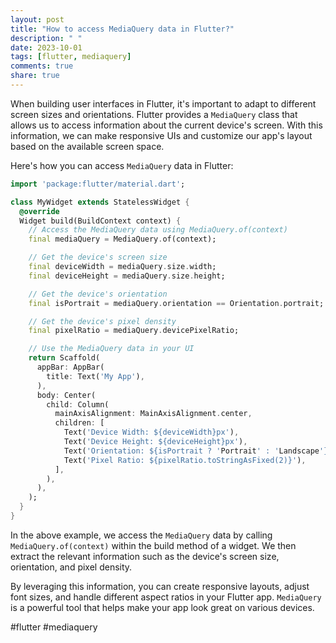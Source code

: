 ```yaml
---
layout: post
title: "How to access MediaQuery data in Flutter?"
description: " "
date: 2023-10-01
tags: [flutter, mediaquery]
comments: true
share: true
---
```


When building user interfaces in Flutter, it's important to adapt to different screen sizes and orientations. Flutter provides a `MediaQuery` class that allows us to access information about the current device's screen. With this information, we can make responsive UIs and customize our app's layout based on the available screen space.

Here's how you can access `MediaQuery` data in Flutter:

```dart
import 'package:flutter/material.dart';

class MyWidget extends StatelessWidget {
  @override
  Widget build(BuildContext context) {
    // Access the MediaQuery data using MediaQuery.of(context)
    final mediaQuery = MediaQuery.of(context);

    // Get the device's screen size
    final deviceWidth = mediaQuery.size.width;
    final deviceHeight = mediaQuery.size.height;

    // Get the device's orientation
    final isPortrait = mediaQuery.orientation == Orientation.portrait;

    // Get the device's pixel density
    final pixelRatio = mediaQuery.devicePixelRatio;

    // Use the MediaQuery data in your UI
    return Scaffold(
      appBar: AppBar(
        title: Text('My App'),
      ),
      body: Center(
        child: Column(
          mainAxisAlignment: MainAxisAlignment.center,
          children: [
            Text('Device Width: ${deviceWidth}px'),
            Text('Device Height: ${deviceHeight}px'),
            Text('Orientation: ${isPortrait ? 'Portrait' : 'Landscape'}'),
            Text('Pixel Ratio: ${pixelRatio.toStringAsFixed(2)}'),
          ],
        ),
      ),
    );
  }
}
```

In the above example, we access the `MediaQuery` data by calling `MediaQuery.of(context)` within the build method of a widget. We then extract the relevant information such as the device's screen size, orientation, and pixel density.

By leveraging this information, you can create responsive layouts, adjust font sizes, and handle different aspect ratios in your Flutter app. `MediaQuery` is a powerful tool that helps make your app look great on various devices.

#flutter #mediaquery